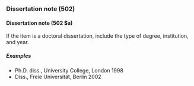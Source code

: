 ### Dissertation note (502)

#### Dissertation note (502 $a)

If the item is a doctoral dissertation, include the type of degree, institution, and year.

##### Examples

- Ph.D. diss., University College, London 1998
- Diss., Freie Universität, Berlin 2002
